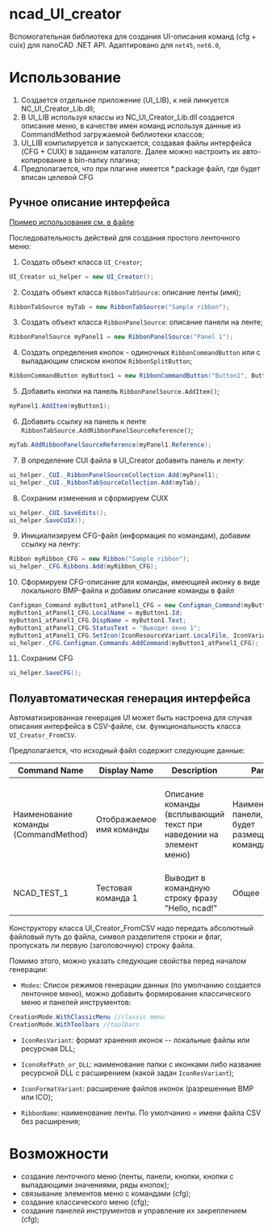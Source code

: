 # ncad_UI_creator

Вспомогательная библиотека для создания UI-описания команд (cfg + cuix) для nanoCAD .NET API. Адаптировано для `net45`, `net6.0`,

# Использование

1. Создается отдельное приложение (UI_LIB), к ней линкуется NC_UI_Creator_Lib.dll;
2. В UI_LIB используя классы из NC_UI_Creator_Lib.dll создается описание меню, в качестве имен команд используя данные из CommandMethod загружаемой библиотеки классов;
3. UI_LIB компилируется и запускается, создавая файлы интерфейса (CFG + CUIX) в заданном каталоге. Далее можно настроить их авто-копирование в bin-папку плагина;
4. Предполагается, что при плагине имеется \*.package файл, где будет вписан целевой CFG

## Ручное описание интерфейса

[Пример использования см. в файле](src/NC_UI_Creator_Sample/UI_Creator_Sample.cs)

Последовательность действий для создания простого ленточного меню:

1. Создать объект класса `UI_Creator`;

```csharp
UI_Creator ui_helper = new UI_Creator();
```

2. Создать объект класса `RibbonTabSource`: описание ленты (имя);

```csharp
RibbonTabSource myTab = new RibbonTabSource("Sample ribbon");
```

3. Создать объект класса `RibbonPanelSource`: описание панели на ленте;   

```csharp
RibbonPanelSource myPanel1 = new RibbonPanelSource("Panel 1");
```

4. Создать определения кнопок - одиночных `RibbonCommandButton` или с выпадающим списком кнопок `RibbonSplitButton`;

```csharp
RibbonCommandButton myButton1 = new RibbonCommandButton("Button1", ButtonStyleVariant.LargeWithText, "NC_COMMAND_1");
```

5. Добавить кнопки на панель `RibbonPanelSource.AddItem()`;

```csharp
myPanel1.AddItem(myButton1);
```

6. Добавить ссылку на панель к ленте `RibbonTabSource.AddRibbonPanelSourceReference()`;

```csharp
myTab.AddRibbonPanelSourceReference(myPanel1.Reference);
```

7. В определение CUI файла в UI_Creator добавить панель и ленту:

```csharp
ui_helper._CUI._RibbonPanelSourceCollection.Add(myPanel1);
ui_helper._CUI._RibbonTabSourceCollection.Add(myTab);
```

8. Сохраним изменения и сформируем CUIX

```csharp
ui_helper._CUI.SaveEdits();
ui_helper.SaveCUIX();
```

9. Инициализируем CFG-файл (информация по командам), добавим ссылку на ленту:

```csharp
Ribbon myRibbon_CFG = new Ribbon("Sample ribbon");
ui_helper._CFG.Ribbons.Add(myRibbon_CFG);
```

10. Сформируем CFG-описание для команды, имеющией иконку в виде локального BMP-файла и добавим описание команды в файл

```csharp
Configman_Command myButton1_atPanel1_CFG = new Configman_Command(myButton1.MenuMacroID);
myButton1_atPanel1_CFG.LocalName = myButton1.Id;
myButton1_atPanel1_CFG.DispName = myButton1.Text;
myButton1_atPanel1_CFG.StatusText = "Выводит окно 1";
myButton1_atPanel1_CFG.SetIcon(IconResourceVariant.LocalFile, IconVariant.BMP, "PseudoIcon_32", "Icons");
ui_helper._CFG.Configman.Commands.AddCommand(myButton1_atPanel1_CFG);
```

11. Сохраним CFG

```csharp
ui_helper.SaveCFG();
```

## Полуавтоматическая генерация интерфейса

Автоматизированная генерация UI может быть настроена для случая описания интерфейса в CSV-файле, см. функциональность класса `UI_Creator_FromCSV`. 

Предполагается, что исходный файл содержит следующие данные:

| Command Name                         | Display Name             | Description                                                        | Panel                                            | ButtonStyle                                                                         | SplitButtonName                                                                              |
| ------------------------------------ | ------------------------ | ------------------------------------------------------------------ | ------------------------------------------------ | ----------------------------------------------------------------------------------- | -------------------------------------------------------------------------------------------- |
| Наименование команды (CommandMethod) | Отображаемое имя команды | Описание команды (всплывающий текст при наведении на элемент меню) | Наименование панели, где будет размещена команда | Размер кнопки и наличие текста, значения <br/>NC_UI_Creator_Lib. ButtonStyleVariant | Название кнопки с выпадающими командами. Если это одиночная команда, то просто пустая строка |
| NCAD_TEST_1                          | Тестовая команда 1       | Выводит в командную строку фразу "Hello, ncad!"                    | Общее                                            | LargeWithText                                                                       |                                                                                              |

Конструктору класса UI_Creator_FromCSV надо передать абсолютный файловый путь до файла, символ разделителя строки и флаг, пропускать ли первую (заголовочную) строку файла.

Помимо этого, можно указать следующие свойства перед началом генерации:

- `Modes`: Список режимов генерации данных (по умолчанию создается ленточное меню), можно добавить формирование классического меню и панелей инструментов:

```csharp
CreationMode.WithClassicMenu //classic menu
CreationMode.WithToolbars //toolbars
```

- `IconResVariant`: формат хранения иконок -- локальные файлы или ресурсная DLL;

- `IconsRefPath_or_DLL`: наименование папки с иконками либо название ресурсной DLL с расширением (какой задан `IconResVariant`);

- `IconFormatVariant`: расширение файлов иконок (разрешенные BMP или ICO);

- `RibbonName`: наименование ленты. По умолчанию = имени файла CSV без расширения;

# Возможности

* создание ленточного меню (ленты, панели, кнопки, кнопки с выпадающими значениями, ряды кнопок);
* связывание элементов меню с командами (cfg);
* создание классического меню (cfg);
* создание панелей инструментов и управление их закреплением (cfg);